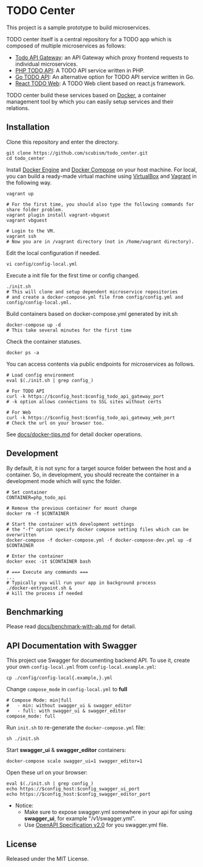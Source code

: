# TODO Center

This project is a sample prototype to build microservices.

TODO center itself is a central repository for a TODO app which is composed of multiple microservices as follows:

- [Todo API Gateway](https://github.com/scubism/todo_api_gateway.git): an API Gateway which proxy frontend requests to individual microservices.
- [PHP TODO API](https://github.com/scubism/php_todo_api): A TODO API service written in PHP.
- [Go TODO API](https://github.com/scubism/go_todo_api): An alternative option for TODO API service written in Go.
- [React TODO Web](https://github.com/scubism/react_todo_web): A TODO Web client based on react.js framework.

TODO center build these services based on [Docker](https://www.docker.com/), a container management tool by which you can easily setup services and their relations.

## Installation

Clone this repository and enter the directory.

```
git clone https://github.com/scubism/todo_center.git
cd todo_center
```

Install [Docker Engine](https://www.docker.com/products/docker-engine) and [Docker Compose](https://docs.docker.com/compose/) on your host machine. For local, you can build a ready-made virtual machine using [VirtualBox](https://www.virtualbox.org/) and [Vagrant](https://www.vagrantup.com/) in the following way.

```
vagrant up

# For the first time, you should also type the following commands for share folder problem.
vagrant plugin install vagrant-vbguest
vagrant vbguest

# Login to the VM.
vagrant ssh
# Now you are in /vagrant directory (not in /home/vagrant directory).
```

Edit the local configuration if needed.

```
vi config/config-local.yml
```

Execute a init file for the first time or config changed.

```
./init.sh
# This will clone and setup dependent microservice repositories
# and create a docker-compose.yml file from config/config.yml and config/config-local.yml.
```

Build containers based on docker-compose.yml generated by init.sh

```
docker-compose up -d
# This take several minutes for the first time
```

Check the container statuses.

```
docker ps -a
```

You can access contents via public endpoints for microservices as follows.

```
# Load config environment
eval $(./init.sh | grep config_)

# For TODO API
curl -k https://$config_host:$config_todo_api_gateway_port
# -k option allows connections to SSL sites without certs

# For Web
curl -k https://$config_host:$config_todo_api_gateway_web_port
# Check the url on your browser too.
```

See [docs/docker-tips.md](https://github.com/scubism/todo_center/blob/master/docs/docker-tips.md) for detail docker operations.


## Development

By default, it is not sync for a target source folder between the host and a container.
So, in development, you should recreate the container in a development mode which will sync the folder.

```
# Set container
CONTAINER=php_todo_api

# Remove the previous container for mount change
docker rm -f $CONTAINER

# Start the container with development settings
# the "-f" option specify docker compose setting files which can be overwritten
docker-compose -f docker-compose.yml -f docker-compose-dev.yml up -d $CONTAINER

# Enter the container
docker exec -it $CONTAINER bash

# === Execute any commands ===
...
# Typically you will run your app in background process
./docker-entrypoint.sh &
# kill the process if needed
```

## Benchmarking
Please read [docs/benchmark-with-ab.md](https://github.com/scubism/todo_center/blob/master/docs/benchmark-with-ab.md) for detail.

## API Documentation with Swagger
This project use Swagger for documenting backend API.
To use it, create your own `config-local.yml` from `config-local.example.yml`:
```
cp ./config/config-local{.example,}.yml
```

Change `compose_mode` in `config-local.yml` to __full__
```
# Compose Mode: min|full
#   - min: without swagger_ui & swagger_editor
#   - full: with swagger_ui & swagger_editor
compose_mode: full
```

Run `init.sh` to re-generate the `docker-compose.yml` file:
```
sh ./init.sh
```

Start __swagger_ui__ & __swagger_editor__ containers:
```
docker-compose scale swagger_ui=1 swagger_editor=1
```

Open these url on your browser:
```
eval $(./init.sh | grep config_)
echo https://$config_host:$config_swagger_ui_port
echo https://$config_host:$config_swagger_editor_port
```

* Notice: 
  - Make sure to expose swagger.yml somewhere in your api for using __swagger_ui__, for example "/v1/swagger.yml".
  - Use [OpenAPI Specification v2.0](https://github.com/OAI/OpenAPI-Specification/blob/master/versions/2.0.md) for you swagger.yml file.

## License

Released under the MIT License.
